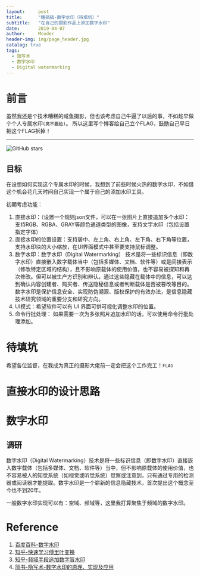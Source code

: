 ```yaml
---
layout:     post
title:      "瞎搞搞-数字水印（待填坑）"
subtitle:   "在自己的摄影作品上添加数字水印"
date:       2019-04-07
author:     Mcoder
header-img: img/page_header.jpg
catalog: true
tags:
  - 隐写术
  - 数字水印
  - Digital watermarking
---
```



# 前言

虽然我还是个技术糟糕的咸鱼摄影，但也该考虑自己牛逼了以后的事，不如趁早做个个人专属水印`(臭不要脸)`。
所以这里写个博客给自己立个FLAG，鼓励自己早日把这个FLAG拆掉！

*****************

![GitHub stars](https://img.shields.io/github/stars/mcoder2014/digital_watermarking.svg?style=social)


## 目标

在设想如何实现这个专属水印的时候，我想到了前些时候火热的数字水印，不如借这个机会花几天时间自己实现一个属于自己的添加水印工具。

初期考虑功能：

1. 直接水印：（设置一个规则json文件，可以在一张图片上直接追加多个水印：支持RGB、RGBA、GRAY等颜色通道类型的图像，支持文字水印（包括设置指定字体）
2. 直接水印的位置设置：支持居中、左上角、右上角、左下角、右下角等位置，支持水印块的大小缩放，在UI界面模式中甚至要支持鼠标调整。
3. 数字水印：数字水印（Digital Watermarking） 技术是将一些标识信息（即数字水印）直接嵌入数字载体当中（包括多媒体、文档、软件等）或是间接表示（修改特定区域的结构），且不影响原载体的使用价值，也不容易被探知和再次修改。但可以被生产方识别和辨认。通过这些隐藏在载体中的信息，可以达到确认内容创建者、购买者、传送隐秘信息或者判断载体是否被篡改等目的。数字水印是保护信息安全、实现防伪溯源、版权保护的有效办法，是信息隐藏技术研究领域的重要分支和研究方向。
4. UI模式：希望软件可以有 UI 界面可供可视化调整水印的位置。
5. 命令行批处理： 如果需要一次为多张照片追加水印的话，可以使用命令行批处理添加。

# 待填坑
希望各位监督，在我成为真正的摄影大佬前一定会把这个工作完工！`FLAG`

# 直接水印的设计思路

# 数字水印
## 调研
数字水印（Digital Watermarking）技术是将一些标识信息（即数字水印）直接嵌入数字载体（包括多媒体、文档、软件等）当中，但不影响原载体的使用价值，也不容易被人的知觉系统（如视觉或听觉系统）觉察或注意到，只有通过专用的检测器或阅读器才能提取。数字水印是一个崭新的信息隐藏技术，首次提出这个概念至今也不到20年。

一般数字水印实现可以有：空域、频域等，这里我打算聚焦于频域的数字水印。

# Reference
1. [百度百科-数字水印](https://baike.baidu.com/item/%E6%95%B0%E5%AD%97%E6%B0%B4%E5%8D%B0/722667)
2. [知乎-快速学习傅里叶变换](https://zhuanlan.zhihu.com/p/31584464)
3. [知乎-频域手段追加数字盲水印](https://www.zhihu.com/question/50735753)
4. [简书-隐写术-数字水印的原理、实现及应用](https://www.jianshu.com/p/08041bcf0f23)
